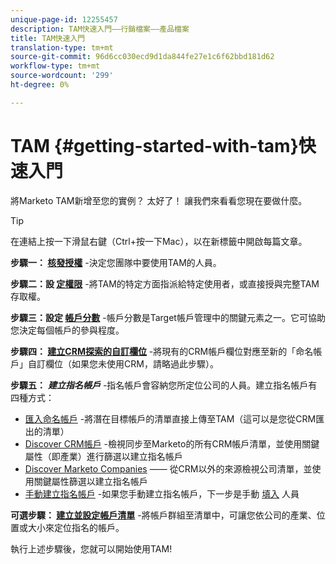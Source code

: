 ```yaml
---
unique-page-id: 12255457
description: TAM快速入門——行銷檔案——產品檔案
title: TAM快速入門
translation-type: tm+mt
source-git-commit: 96d6cc030ecd9d1da844fe27e1c6f62bbd181d62
workflow-type: tm+mt
source-wordcount: '299'
ht-degree: 0%

---
```



# TAM {#getting-started-with-tam}快速入門

將Marketo TAM新增至您的實例？ 太好了！ 讓我們來看看您現在要做什麼。

>[!TIP]
>
>在連結上按一下滑鼠右鍵（Ctrl+按一下Mac），以在新標籤中開啟每篇文章。

**步驟一： [核發授權](/help/marketo/product-docs/target-account-management/setup-tam/issue-a-license.md)** -決定您團隊中要使用TAM的人員。

**步驟二：設 [定權限](/help/marketo/product-docs/target-account-management/setup-tam/permissions.md)** -將TAM的特定方面指派給特定使用者，或直接授與完整TAM存取權。

**步驟三：設定 [帳戶分數](/help/marketo/product-docs/target-account-management/setup-tam/account-score.md)** -帳戶分數是Target帳戶管理中的關鍵元素之一。它可協助您決定每個帳戶的參與程度。

**步驟四： [建立CRM探索的自訂欄位](/help/marketo/product-docs/target-account-management/setup-tam/create-a-custom-field-for-crm-discovery.md)** -將現有的CRM帳戶欄位對應至新的「命名帳戶」自訂欄位（如果您未使用CRM，請略過此步驟）。

**步驟五：** **_建立指名帳戶_** -指名帳戶會容納您所定位公司的人員。建立指名帳戶有四種方式：

* [匯入命名帳戶](/help/marketo/product-docs/target-account-management/target/named-accounts/import-named-accounts.md) -將潛在目標帳戶的清單直接上傳至TAM（這可以是您從CRM匯出的清單）
* [Discover CRM帳戶](/help/marketo/product-docs/target-account-management/target/named-accounts/discover-accounts.md#discover-crm-accounts) -檢視同步至Marketo的所有CRM帳戶清單，並使用關鍵屬性（即產業）進行篩選以建立指名帳戶
* [Discover Marketo Companies](/help/marketo/product-docs/target-account-management/target/named-accounts/discover-accounts.md#discover-marketo-companies)  —— 從CRM以外的來源檢視公司清單，並使用關鍵屬性篩選以建立指名帳戶
* [手動建立指名帳戶](/help/marketo/product-docs/target-account-management/target/named-accounts/create-a-named-account.md) -如果您手動建立指名帳戶，下一步是手動 [填入](/help/marketo/product-docs/target-account-management/target/named-accounts/add-people-to-a-named-account.md) 人員

**可選步驟： [建立並設定帳戶清單](/help/marketo/product-docs/target-account-management/target/account-lists.md#create-a-new-account-list)** -將帳戶群組至清單中，可讓您依公司的產業、位置或大小來定位指名的帳戶。

執行上述步驟後，您就可以開始使用TAM!
